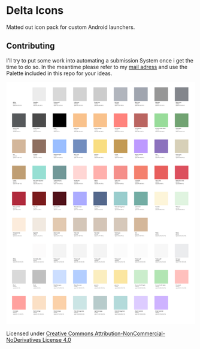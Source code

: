 # Delta Icons
Matted out icon pack for custom Android launchers.

## Contributing
I'll try to put some work into automating a submission System once i get the time to do so. In the meantime please refer to my [mail adress](mailto:leif.niem@gmail.com) and use the Palette included in this repo for your ideas.

![Palette for Delta](palette.svg)

Licensed under [Creative Commons Attribution-NonCommercial-NoDerivatives License 4.0](https://creativecommons.org/licenses/by-nc-nd/4.0/)